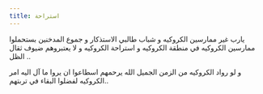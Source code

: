 ```yaml
---
title: استراحة 
---
```


يارب غير ممارسين الكروكيه و شباب طالبي الاستذكار و جموع المدخنين بستحملوا ممارسين الكروكيه في منطقة الكروكيه و استراحة الكروكيه و لا يعتبروهم ضيوف ثقال الظل  ..

و لو رواد الكروكيه من الزمن الجميل الله يرحمهم اسطاعوا ان يروا ما آل اليه امر الكروكيه لفضلوا البقاء في تربتهم..